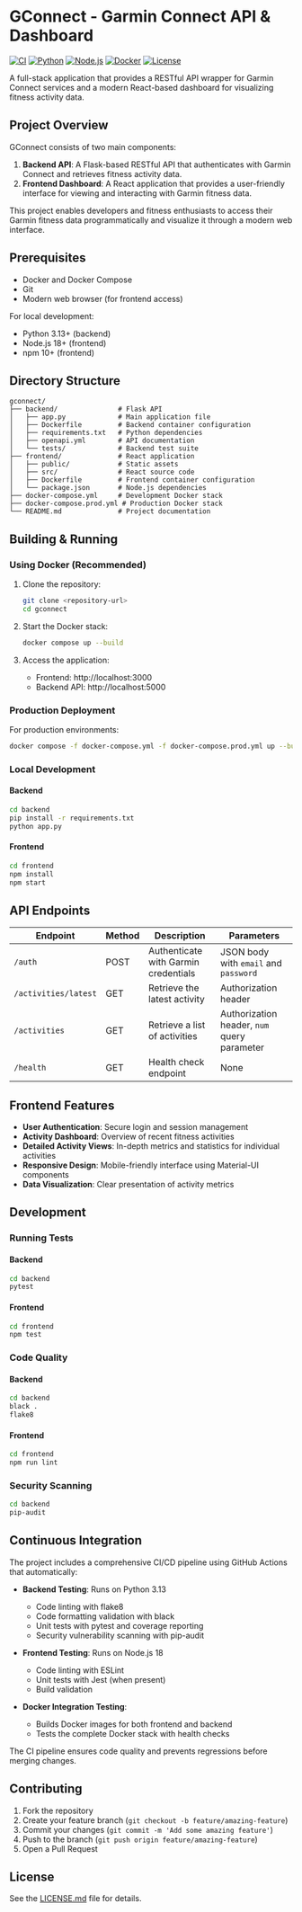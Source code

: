 # GConnect - Garmin Connect API & Dashboard

[![CI](https://github.com/adenisov/gconnect/actions/workflows/ci.yml/badge.svg)](https://github.com/adenisov/gconnect/actions/workflows/ci.yml)
[![Python](https://img.shields.io/badge/Python-3.13+-blue.svg)](https://python.org)
[![Node.js](https://img.shields.io/badge/Node.js-18+-green.svg)](https://nodejs.org)
[![Docker](https://img.shields.io/badge/Docker-Ready-blue.svg)](https://docker.com)
[![License](https://img.shields.io/badge/License-MIT-yellow.svg)](LICENSE.md)

A full-stack application that provides a RESTful API wrapper for Garmin Connect services and a modern React-based dashboard for visualizing fitness activity data.

## Project Overview

GConnect consists of two main components:

1. **Backend API**: A Flask-based RESTful API that authenticates with Garmin Connect and retrieves fitness activity data.
2. **Frontend Dashboard**: A React application that provides a user-friendly interface for viewing and interacting with Garmin fitness data.

This project enables developers and fitness enthusiasts to access their Garmin fitness data programmatically and visualize it through a modern web interface.

## Prerequisites

- Docker and Docker Compose
- Git
- Modern web browser (for frontend access)

For local development:
- Python 3.13+ (backend)
- Node.js 18+ (frontend)
- npm 10+ (frontend)

## Directory Structure

```
gconnect/
├── backend/               # Flask API
│   ├── app.py             # Main application file
│   ├── Dockerfile         # Backend container configuration
│   ├── requirements.txt   # Python dependencies
│   ├── openapi.yml        # API documentation
│   └── tests/             # Backend test suite
├── frontend/              # React application
│   ├── public/            # Static assets
│   ├── src/               # React source code
│   ├── Dockerfile         # Frontend container configuration
│   └── package.json       # Node.js dependencies
├── docker-compose.yml     # Development Docker stack
├── docker-compose.prod.yml # Production Docker stack
└── README.md              # Project documentation
```

## Building & Running

### Using Docker (Recommended)

1. Clone the repository:
   ```bash
   git clone <repository-url>
   cd gconnect
   ```

2. Start the Docker stack:
   ```bash
   docker compose up --build
   ```

3. Access the application:
   - Frontend: http://localhost:3000
   - Backend API: http://localhost:5000

### Production Deployment

For production environments:

```bash
docker compose -f docker-compose.yml -f docker-compose.prod.yml up --build -d
```

### Local Development

#### Backend

```bash
cd backend
pip install -r requirements.txt
python app.py
```

#### Frontend

```bash
cd frontend
npm install
npm start
```

## API Endpoints

| Endpoint | Method | Description | Parameters |
|----------|--------|-------------|------------|
| `/auth` | POST | Authenticate with Garmin credentials | JSON body with `email` and `password` |
| `/activities/latest` | GET | Retrieve the latest activity | Authorization header |
| `/activities` | GET | Retrieve a list of activities | Authorization header, `num` query parameter |
| `/health` | GET | Health check endpoint | None |

## Frontend Features

- **User Authentication**: Secure login and session management
- **Activity Dashboard**: Overview of recent fitness activities
- **Detailed Activity Views**: In-depth metrics and statistics for individual activities
- **Responsive Design**: Mobile-friendly interface using Material-UI components
- **Data Visualization**: Clear presentation of activity metrics

## Development

### Running Tests

#### Backend
```bash
cd backend
pytest
```

#### Frontend
```bash
cd frontend
npm test
```

### Code Quality

#### Backend
```bash
cd backend
black .
flake8
```

#### Frontend
```bash
cd frontend
npm run lint
```

### Security Scanning

```bash
cd backend
pip-audit
```

## Continuous Integration

The project includes a comprehensive CI/CD pipeline using GitHub Actions that automatically:

- **Backend Testing**: Runs on Python 3.13
  - Code linting with flake8
  - Code formatting validation with black
  - Unit tests with pytest and coverage reporting
  - Security vulnerability scanning with pip-audit

- **Frontend Testing**: Runs on Node.js 18
  - Code linting with ESLint
  - Unit tests with Jest (when present)
  - Build validation

- **Docker Integration Testing**: 
  - Builds Docker images for both frontend and backend
  - Tests the complete Docker stack with health checks

The CI pipeline ensures code quality and prevents regressions before merging changes.

## Contributing

1. Fork the repository
2. Create your feature branch (`git checkout -b feature/amazing-feature`)
3. Commit your changes (`git commit -m 'Add some amazing feature'`)
4. Push to the branch (`git push origin feature/amazing-feature`)
5. Open a Pull Request

## License

See the [LICENSE.md](LICENSE.md) file for details.